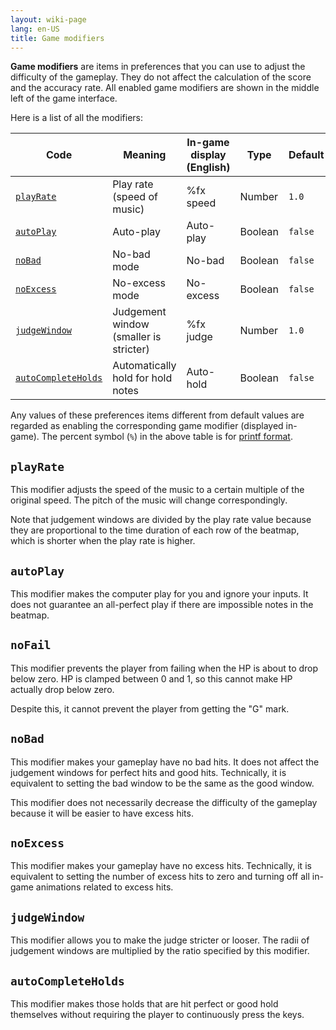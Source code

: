 ```yaml
---
layout: wiki-page
lang: en-US
title: Game modifiers
---
```


**Game modifiers** are items in preferences that you can use to adjust the difficulty of the gameplay.
They do not affect the calculation of the score and the accuracy rate.
All enabled game modifiers are shown in the middle left of the game interface.

Here is a list of all the modifiers:

| Code                 | Meaning                     | In-game display (English) | Type     | Default              |
|--------------------------|-------------------------------------|------|----------|----------------------|
| [`playRate`](#playrate)      | Play rate (speed of music)    | %fx speed       | Number   | `1.0`                |
| [`autoPlay`](#autoplay)      | Auto-play          | Auto-play      | Boolean  | `false`              |
| [`noBad`](#nobad)     | No-bad mode        | No-bad      | Boolean  | `false`              |
| [`noExcess`](#noexcess) | No-excess mode | No-excess | Boolean | `false` |
| [`judgeWindow`](#judgewindow) | Judgement window (smaller is stricter) | %fx judge | Number | `1.0` |
| [`autoCompleteHolds`](#autocompleteholds) | Automatically hold for hold notes | Auto-hold | Boolean | `false` |

Any values of these preferences items different from default values are regarded as
enabling the corresponding game modifier (displayed in-game).
The percent symbol (`%`) in the above table is for [printf format](https://en.wikipedia.org/wiki/Printf_format_string).

## `playRate`

This modifier adjusts the speed of the music to a certain multiple of the original speed.
The pitch of the music will change correspondingly.

Note that judgement windows are divided by the play rate value
because they are proportional to the time duration of each row of the beatmap,
which is shorter when the play rate is higher.

## `autoPlay`

This modifier makes the computer play for you and ignore your inputs.
It does not guarantee an all-perfect play if there are impossible notes in the beatmap.

## `noFail`

This modifier prevents the player from failing when the HP is about to drop below zero.
HP is clamped between 0 and 1, so this cannot make HP actually drop below zero.

Despite this, it cannot prevent the player from getting the "G" mark.

## `noBad`

This modifier makes your gameplay have no bad hits.
It does not affect the judgement windows for perfect hits and good hits.
Technically, it is equivalent to setting the bad window to be the same as the good window.

This modifier does not necessarily decrease the difficulty of the gameplay
because it will be easier to have excess hits.

## `noExcess`

This modifier makes your gameplay have no excess hits.
Technically, it is equivalent to setting the number of excess hits to zero and
turning off all in-game animations related to excess hits.

## `judgeWindow`

This modifier allows you to make the judge stricter or looser.
The radii of judgement windows are multiplied by the ratio specified by this modifier.

## `autoCompleteHolds`

This modifier makes those holds that are hit perfect or good hold themselves
without requiring the player to continuously press the keys.
